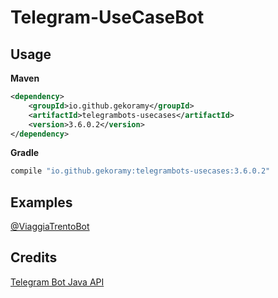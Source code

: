 # Telegram-UseCaseBot
## Usage
**Maven**
```xml
<dependency>
    <groupId>io.github.gekoramy</groupId>
    <artifactId>telegrambots-usecases</artifactId>
    <version>3.6.0.2</version>
</dependency>
```

**Gradle**
```gradle
compile "io.github.gekoramy:telegrambots-usecases:3.6.0.2"
```

## Examples
[@ViaggiaTrentoBot](https://github.com/smartcommunitylab/sco.viaggia-telegram)

## Credits
[Telegram Bot Java API](https://github.com/rubenlagus/TelegramBots)
